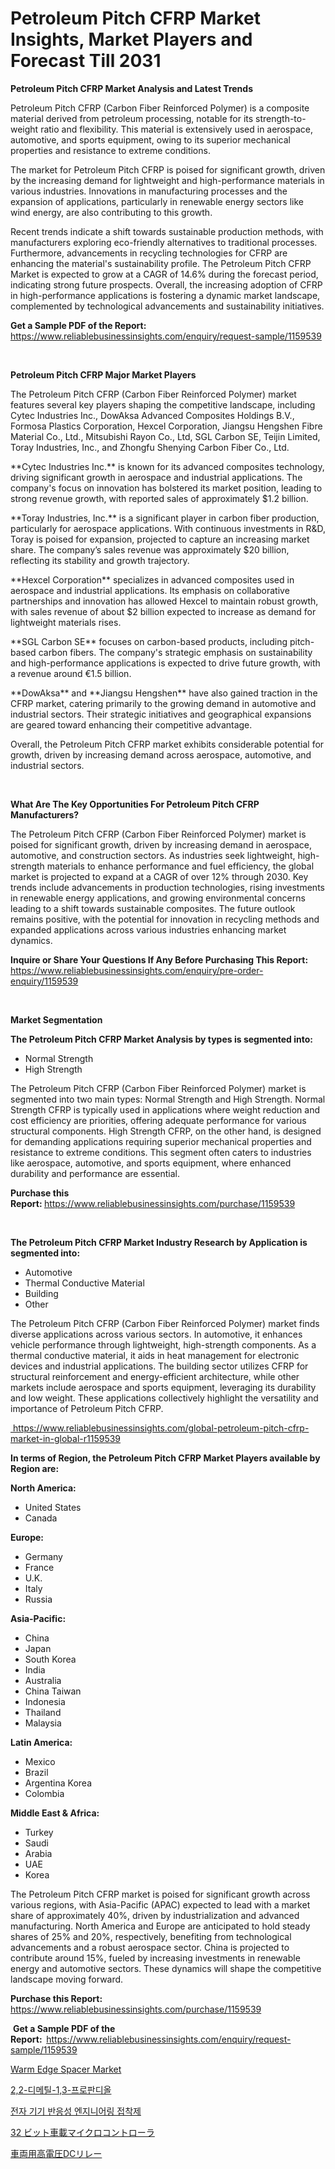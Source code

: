 <p><h1>Petroleum Pitch CFRP Market Insights, Market Players and Forecast Till 2031</h1></p><p><strong>Petroleum Pitch CFRP Market Analysis and Latest Trends</strong></p>
<p><p>Petroleum Pitch CFRP (Carbon Fiber Reinforced Polymer) is a composite material derived from petroleum processing, notable for its strength-to-weight ratio and flexibility. This material is extensively used in aerospace, automotive, and sports equipment, owing to its superior mechanical properties and resistance to extreme conditions.</p><p>The market for Petroleum Pitch CFRP is poised for significant growth, driven by the increasing demand for lightweight and high-performance materials in various industries. Innovations in manufacturing processes and the expansion of applications, particularly in renewable energy sectors like wind energy, are also contributing to this growth.</p><p>Recent trends indicate a shift towards sustainable production methods, with manufacturers exploring eco-friendly alternatives to traditional processes. Furthermore, advancements in recycling technologies for CFRP are enhancing the material's sustainability profile. The Petroleum Pitch CFRP Market is expected to grow at a CAGR of 14.6% during the forecast period, indicating strong future prospects. Overall, the increasing adoption of CFRP in high-performance applications is fostering a dynamic market landscape, complemented by technological advancements and sustainability initiatives.</p></p>
<p><strong>Get a Sample PDF of the Report:&nbsp;</strong> <a href="https://www.reliablebusinessinsights.com/enquiry/request-sample/1159539">https://www.reliablebusinessinsights.com/enquiry/request-sample/1159539</a></p>
<p>&nbsp;</p>
<p><strong>Petroleum Pitch CFRP Major Market Players</strong></p>
<p><p>The Petroleum Pitch CFRP (Carbon Fiber Reinforced Polymer) market features several key players shaping the competitive landscape, including Cytec Industries Inc., DowAksa Advanced Composites Holdings B.V., Formosa Plastics Corporation, Hexcel Corporation, Jiangsu Hengshen Fibre Material Co., Ltd., Mitsubishi Rayon Co., Ltd, SGL Carbon SE, Teijin Limited, Toray Industries, Inc., and Zhongfu Shenying Carbon Fiber Co., Ltd.</p><p>**Cytec Industries Inc.** is known for its advanced composites technology, driving significant growth in aerospace and industrial applications. The company's focus on innovation has bolstered its market position, leading to strong revenue growth, with reported sales of approximately $1.2 billion.</p><p>**Toray Industries, Inc.** is a significant player in carbon fiber production, particularly for aerospace applications. With continuous investments in R&D, Toray is poised for expansion, projected to capture an increasing market share. The company’s sales revenue was approximately $20 billion, reflecting its stability and growth trajectory.</p><p>**Hexcel Corporation** specializes in advanced composites used in aerospace and industrial applications. Its emphasis on collaborative partnerships and innovation has allowed Hexcel to maintain robust growth, with sales revenue of about $2 billion expected to increase as demand for lightweight materials rises.</p><p>**SGL Carbon SE** focuses on carbon-based products, including pitch-based carbon fibers. The company's strategic emphasis on sustainability and high-performance applications is expected to drive future growth, with a revenue around €1.5 billion.</p><p>**DowAksa** and **Jiangsu Hengshen** have also gained traction in the CFRP market, catering primarily to the growing demand in automotive and industrial sectors. Their strategic initiatives and geographical expansions are geared toward enhancing their competitive advantage.</p><p>Overall, the Petroleum Pitch CFRP market exhibits considerable potential for growth, driven by increasing demand across aerospace, automotive, and industrial sectors.</p></p>
<p>&nbsp;</p>
<p><strong>What Are The Key Opportunities For Petroleum Pitch CFRP Manufacturers?</strong></p>
<p><p>The Petroleum Pitch CFRP (Carbon Fiber Reinforced Polymer) market is poised for significant growth, driven by increasing demand in aerospace, automotive, and construction sectors. As industries seek lightweight, high-strength materials to enhance performance and fuel efficiency, the global market is projected to expand at a CAGR of over 12% through 2030. Key trends include advancements in production technologies, rising investments in renewable energy applications, and growing environmental concerns leading to a shift towards sustainable composites. The future outlook remains positive, with the potential for innovation in recycling methods and expanded applications across various industries enhancing market dynamics.</p></p>
<p><strong>Inquire or Share Your Questions If Any Before Purchasing This Report:</strong> <a href="https://www.reliablebusinessinsights.com/enquiry/pre-order-enquiry/1159539">https://www.reliablebusinessinsights.com/enquiry/pre-order-enquiry/1159539</a></p>
<p>&nbsp;</p>
<p><strong>Market Segmentation</strong></p>
<p><strong>The Petroleum Pitch CFRP Market Analysis by types is segmented into:</strong></p>
<p><ul><li>Normal Strength</li><li>High Strength</li></ul></p>
<p><p>The Petroleum Pitch CFRP (Carbon Fiber Reinforced Polymer) market is segmented into two main types: Normal Strength and High Strength. Normal Strength CFRP is typically used in applications where weight reduction and cost efficiency are priorities, offering adequate performance for various structural components. High Strength CFRP, on the other hand, is designed for demanding applications requiring superior mechanical properties and resistance to extreme conditions. This segment often caters to industries like aerospace, automotive, and sports equipment, where enhanced durability and performance are essential.</p></p>
<p><strong>Purchase this Report:&nbsp;</strong><a href="https://www.reliablebusinessinsights.com/purchase/1159539">https://www.reliablebusinessinsights.com/purchase/1159539</a></p>
<p>&nbsp;</p>
<p><strong>The Petroleum Pitch CFRP Market Industry Research by Application is segmented into:</strong></p>
<p><ul><li>Automotive</li><li>Thermal Conductive Material</li><li>Building</li><li>Other</li></ul></p>
<p><p>The Petroleum Pitch CFRP (Carbon Fiber Reinforced Polymer) market finds diverse applications across various sectors. In automotive, it enhances vehicle performance through lightweight, high-strength components. As a thermal conductive material, it aids in heat management for electronic devices and industrial applications. The building sector utilizes CFRP for structural reinforcement and energy-efficient architecture, while other markets include aerospace and sports equipment, leveraging its durability and low weight. These applications collectively highlight the versatility and importance of Petroleum Pitch CFRP.</p></p>
<p><a href="https://www.reliablebusinessinsights.com/global-petroleum-pitch-cfrp-market-in-global-r1159539">&nbsp;https://www.reliablebusinessinsights.com/global-petroleum-pitch-cfrp-market-in-global-r1159539</a></p>
<p><strong>In terms of Region, the Petroleum Pitch CFRP Market Players available by Region are:</strong></p>
<p>
    <p> <strong> North America: </strong>
        <ul>
            <li>United States</li>
            <li>Canada</li>
        </ul>
        </p> 
    <p> <strong> Europe: </strong>
        <ul>
            <li>Germany</li>
            <li>France</li>
            <li>U.K.</li>
            <li>Italy</li>
            <li>Russia</li>
        </ul>
        </p> 
    <p> <strong> Asia-Pacific: </strong>
        <ul>
            <li>China</li>
            <li>Japan</li>
            <li>South Korea</li>
            <li>India</li>
            <li>Australia</li>
            <li>China Taiwan</li>
            <li>Indonesia</li>
            <li>Thailand</li>
            <li>Malaysia</li>
        </ul>
        </p> 
    <p> <strong> Latin America: </strong>
        <ul>
            <li>Mexico</li>
            <li>Brazil</li>
            <li>Argentina Korea</li>
            <li>Colombia</li>
        </ul>
        </p> 
    <p> <strong> Middle East & Africa: </strong>
        <ul>
            <li>Turkey</li>
            <li>Saudi</li>
            <li>Arabia</li>
            <li>UAE</li>
            <li>Korea</li>
        </ul>
    </p>
    </p>
<p><p>The Petroleum Pitch CFRP market is poised for significant growth across various regions, with Asia-Pacific (APAC) expected to lead with a market share of approximately 40%, driven by industrialization and advanced manufacturing. North America and Europe are anticipated to hold steady shares of 25% and 20%, respectively, benefiting from technological advancements and a robust aerospace sector. China is projected to contribute around 15%, fueled by increasing investments in renewable energy and automotive sectors. These dynamics will shape the competitive landscape moving forward.</p></p>
<p><strong>Purchase this Report: </strong><a href="https://www.reliablebusinessinsights.com/purchase/1159539">https://www.reliablebusinessinsights.com/purchase/1159539</a></p>
<p>&nbsp;<strong>Get a Sample PDF of the Report:&nbsp;&nbsp;</strong><a href="https://www.reliablebusinessinsights.com/enquiry/request-sample/1159539">https://www.reliablebusinessinsights.com/enquiry/request-sample/1159539</a></p>
<p><strong></strong></p>
<p><p><a href="https://issuu.com/reportprime-2/docs/warm-edge-spacer-market-size-2030.p_efc45509a77500">Warm Edge Spacer Market</a></p><p><a href="https://medium.com/@jasonhill6262/%EC%84%B8%EA%B3%84-2-2-dimethyl-1-3-propanediol-market-%EC%9D%80-2024%EC%97%90%EC%84%9C-2031%EB%A1%9C-%EC%97%B0%ED%8F%89%EA%B7%A0-%EC%A6%9D%EA%B0%80%EC%9C%A8%EC%9D%84-%EB%B3%B4%EC%9D%BC-%EA%B2%83%EC%9C%BC%EB%A1%9C-%EC%98%88%EC%83%81%EB%90%A9%EB%8B%88%EB%8B%A4-4a9ec6a0a8d8">2,2-디메틸-1,3-프로판디올</a></p><p><a href="https://medium.com/@jasonhill6262/electronic-appliance-reactive-engineering-adhesives-market-%EC%9D%98-%EA%B8%80%EB%A1%9C%EB%B2%8C-%EC%8B%9C%EC%9E%A5-%EA%B0%9C%EC%9A%94%EB%8A%94-%EC%A0%84-%EC%84%B8%EA%B3%84-%EB%B0%8F-%EC%A3%BC%EC%9A%94-%EC%8B%9C%EC%9E%A5%EC%9D%98-%EC%82%B0%EC%97%85%EC%97%90-%EC%98%81%ED%96%A5%EC%9D%84-%EB%AF%B8%EC%B9%98%EB%8A%94-fc4614e196cf">전자 기기 반응성 엔지니어링 접착제</a></p><p><a href="https://medium.com/@jackybrekke_41148/32%E3%83%93%E3%83%83%E3%83%88%E8%87%AA%E5%8B%95%E8%BB%8A%E3%83%9E%E3%82%A4%E3%82%AF%E3%83%AD%E3%82%B3%E3%83%B3%E3%83%88%E3%83%AD%E3%83%BC%E3%83%A9%E5%B8%82%E5%A0%B4%E8%AA%BF%E6%9F%BB%E5%A0%B1%E5%91%8A%E6%9B%B8-2024%E5%B9%B4%E3%81%8B%E3%82%892031%E5%B9%B4%E3%81%BE%E3%81%A7%E3%81%AE%E5%B9%B4%E9%96%93%E8%A4%87%E5%88%A9%E6%88%90%E9%95%B7%E7%8E%87-cagr-4-%E3%81%AE%E5%A0%85%E8%AA%BF%E3%81%AA%E5%B8%82%E5%A0%B4%E4%BA%88%E6%B8%AC%E3%81%A8%E6%88%90%E9%95%B7%E3%81%AE%E5%B1%95%E6%9C%9B-c142e31776a9">32 ビット車載マイクロコントローラ</a></p><p><a href="https://medium.com/@dylandaniels426/high-voltage-dc-relay-for-vehicle-0d7e278fa475">車両用高電圧DCリレー</a></p></p>